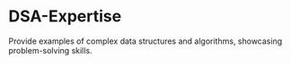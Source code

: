 # DSA-Expertise
Provide examples of complex data structures and algorithms, showcasing problem-solving skills.

